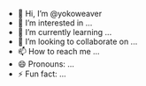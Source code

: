 - 👋 Hi, I’m @yokoweaver
- 👀 I’m interested in ...
- 🌱 I’m currently learning ...
- 💞️ I’m looking to collaborate on ...
- 📫 How to reach me ...
- 😄 Pronouns: ...
- ⚡ Fun fact: ...

<!---
yokoweaver/yokoweaver is a ✨ special ✨ repository because its `README.md` (this file) appears on your GitHub profile.
You can click the Preview link to take a look at your changes.
--->

